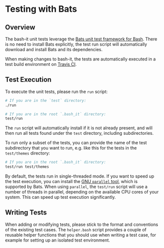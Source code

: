 # Testing with Bats

## Overview

The bash-it unit tests leverage the [Bats unit test framework for Bash](https://github.com/bats-core/bats-core).
There is no need to install Bats explicitly, the test run script will automatically download and install Bats and its dependencies.

When making changes to bash-it, the tests are automatically executed in a test build environment on [Travis CI](https://travis-ci.com).

## Test Execution

To execute the unit tests, please run the `run` script:

```bash
# If you are in the `test` directory:
./run

# If you are in the root `.bash_it` directory:
test/run
```

The `run` script will automatically install if it is not already present, and will then run all tests found under the `test` directory, including subdirectories.

To run only a subset of the tests, you can provide the name of the test subdirectory that you want to run, e.g. like this for the tests in the `test/themes` directory:

```bash
# If you are in the root `.bash_it` directory:
test/run test/themes
```

By default, the tests run in single-threaded mode.
If you want to speed up the test execution, you can install the [GNU `parallel` tool](https://www.gnu.org/software/parallel/), which is supported by Bats.
When using `parallel`, the `test/run` script will use a number of threads in parallel, depending on the available CPU cores of your system.
This can speed up test execution significantly.

## Writing Tests

When adding or modifying tests, please stick to the format and conventions of the existing test cases.
The `helper.bash` script provides a couple of reusable helper functions that you should use when writing a test case,
for example for setting up an isolated test environment.
